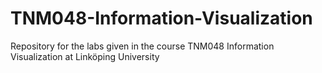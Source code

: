 # TNM048-Information-Visualization
Repository for the labs given in the course TNM048 Information Visualization at Linköping University
